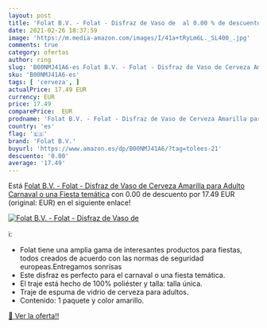 ```yaml
---
layout: post
title: 'Folat B.V. - Folat - Disfraz de Vaso de  al 0.00 % de descuento'
date: 2021-02-26 18:37:59
image: 'https://m.media-amazon.com/images/I/41a+tRyLm6L._SL400_.jpg'
comments: true
category: ofertas
author: ring
slug: 'B00NMJ41A6-es Folat B.V. - Folat - Disfraz de Vaso de Cerveza Amarilla...'
sku: 'B00NMJ41A6-es'
tags: [ 'cerveza', ]
actualPrice: 17.49 EUR
currency: EUR
price: 17.49
comparePrice:  EUR
prodname: 'Folat B.V. - Folat - Disfraz de Vaso de Cerveza Amarilla para Adulto Carnaval o una Fiesta temática'
country: 'es'
flag: '🇪🇸'
brand: 'Folat B.V.'
buyurl: 'https://www.amazon.es/dp/B00NMJ41A6/?tag=tolees-21'
descuento: '0.00'
average: '17.49'
---
```


Está [Folat B.V. - Folat - Disfraz de Vaso de Cerveza Amarilla para Adulto Carnaval o una Fiesta temática](https://www.amazon.es/dp/B00NMJ41A6/?tag=tolees-21) con 0.00 de descuento por 17.49 EUR (original:  EUR) en el siguiente enlace!

[![Folat B.V. - Folat - Disfraz de Vaso de ](https://m.media-amazon.com/images/I/41a+tRyLm6L._SL400_.jpg)](https://www.amazon.es/dp/B00NMJ41A6/?tag=tolees-21)

ℹ️:

- Folat tiene una amplia gama de interesantes productos para fiestas, todos creados de acuerdo con las normas de seguridad europeas.Entregamos sonrisas
- Este disfraz es perfecto para el carnaval o una fiesta temática.
- El traje está hecho de 100% poliéster y talla: talla única.
- Traje de espuma de vidrio de cerveza para adultos.
- Contenido: 1 paquete y color amarillo.

[🛒 Ver la oferta!!](https://www.amazon.es/dp/B00NMJ41A6/?tag=tolees-21)
